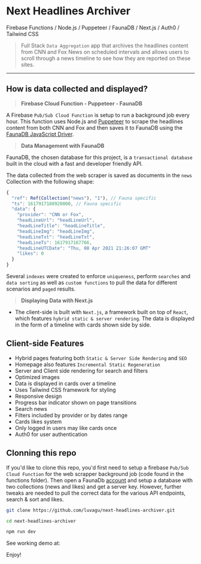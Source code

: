 # Next Headlines Archiver

Firebase Functions / Node.js / Puppeteer / FaunaDB / Next.js / Auth0 / Tailwind CSS

> Full Stack `Data Aggregation` app that archives the headlines content from CNN and Fox News on scheduled intervals and allows users to scroll through a news timeline to see how they are reported on these sites.

------

## How is data collected and displayed?

> **Firebase Cloud Function - Puppeteer - FaunaDB**

A Firebase `Pub/Sub Cloud Function` is setup to run a background job every hour. This function uses Node.js and [Puppeteer](https://pptr.dev/) to scrape the headlines content from both CNN and Fox and then saves it to FaunaDB using the [FaunaDB JavaScript Driver](https://github.com/fauna/faunadb-js).

> **Data Management with FaunaDB**

FaunaDB, the chosen database for this project, is a `transactional database` built in the cloud with a fast and developer friendly API.

The data collected from the web scraper is saved as documents in the `news` Collection with the following shape:

```js
{
  "ref": Ref(Collection("news"), "1"), // Fauna specific
  "ts": 1617917180920000, // Fauna specific
  "data": {
    "provider": "CNN or Fox",
    "headLineUrl": "headLineUrl",
    "headLineTitle": "headLineTitle",
    "headLineImg": "headLineImg",
    "headLineTxt": "headLineTxt",
    "headLineTs": 1617917167766,
    "headLineUTCDate": "Thu, 08 Apr 2021 21:26:07 GMT"
    "likes": 0
  }
}
```

Several `indexes` were created to enforce `uniqueness`, perform `searches` and `data sorting` as well as `custom functions` to pull the data for different scenarios and `paged` results.

> **Displaying Data with Next.js**

- The client-side is built with `Next.js`, a framework built on top of `React`, which features `hybrid static & server rendering`. The data is displayed in the form of a timeline with cards shown side by side.

## Client-side Features

- Hybrid pages featuring both `Static & Server Side Rendering` and `SEO`
- Homepage also features `Incremental Static Regeneration`
- Server and Client side rendering for search and filters
- Optimized images
- Data is displayed in cards over a timeline
- Uses Tailwind CSS framework for styling
- Responsive design
- Progress bar indicator shown on page transitions
- Search news
- Filters included by provider or by dates range
- Cards likes system
- Only logged in users may like cards once
- Auth0 for user authentication

## Clonning this repo

If you'd like to clone this repo, you'd first need to setup a firebase `Pub/Sub Cloud Function` for the web scrapper background job (code found in the functions folder). Then open a FaunaDb [account](https://fauna.com/) and setup a database with two collections (news and likes) and get a server key. However, further tweaks are needed to pull the correct data for the various API endpoints, search & sort and likes.

```bash
git clone https://github.com/luvagu/next-headlines-archiver.git

cd next-headlines-archiver

npm run dev
```

See working demo at: 

Enjoy!
